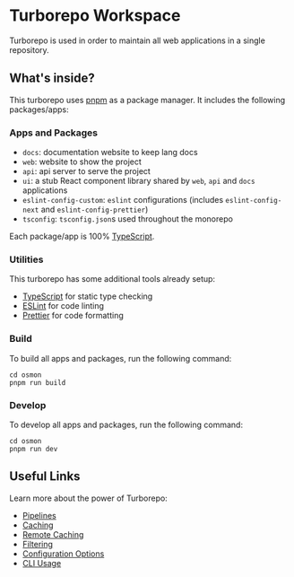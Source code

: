 # Turborepo Workspace

Turborepo is used in order to maintain all web applications in a single repository.

## What's inside?

This turborepo uses [pnpm](https://pnpm.io) as a package manager. It includes the following packages/apps:

### Apps and Packages

- `docs`: documentation website to keep lang docs
- `web`: website to show the project
- `api`: api server to serve the project
- `ui`: a stub React component library shared by `web`, `api` and `docs` applications
- `eslint-config-custom`: `eslint` configurations (includes `eslint-config-next` and `eslint-config-prettier`)
- `tsconfig`: `tsconfig.json`s used throughout the monorepo

Each package/app is 100% [TypeScript](https://www.typescriptlang.org/).

### Utilities

This turborepo has some additional tools already setup:

- [TypeScript](https://www.typescriptlang.org/) for static type checking
- [ESLint](https://eslint.org/) for code linting
- [Prettier](https://prettier.io) for code formatting

### Build

To build all apps and packages, run the following command:

```
cd osmon
pnpm run build
```

### Develop

To develop all apps and packages, run the following command:

```
cd osmon
pnpm run dev
```

[//]: # "### Remote Caching"
[//]: #
[//]: # "Turborepo can use a technique known as [Remote Caching](https://turbo.build/repo/docs/core-concepts/remote-caching) to share cache artifacts across machines, enabling you to share build caches with your team and CI/CD pipelines."
[//]: #
[//]: # "By default, Turborepo will cache locally. To enable Remote Caching you will need an account with Vercel. If you don't have an account you can [create one](https://vercel.com/signup), then enter the following commands:"
[//]: #
[//]: # "```"
[//]: # "cd my-turborepo"
[//]: # "pnpm dlx turbo login"
[//]: # "```"
[//]: #
[//]: # "This will authenticate the Turborepo CLI with your [Vercel account](https://vercel.com/docs/concepts/personal-accounts/overview)."
[//]: #
[//]: # "Next, you can link your Turborepo to your Remote Cache by running the following command from the root of your turborepo:"
[//]: #
[//]: # "```"
[//]: # "pnpm dlx turbo link"
[//]: # "```"

## Useful Links

Learn more about the power of Turborepo:

- [Pipelines](https://turbo.build/repo/docs/core-concepts/monorepos/running-tasks)
- [Caching](https://turbo.build/repo/docs/core-concepts/caching)
- [Remote Caching](https://turbo.build/repo/docs/core-concepts/remote-caching)
- [Filtering](https://turbo.build/repo/docs/core-concepts/monorepos/filtering)
- [Configuration Options](https://turbo.build/repo/docs/reference/configuration)
- [CLI Usage](https://turbo.build/repo/docs/reference/command-line-reference)
